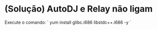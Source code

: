 # (Solução) AutoDJ e Relay não ligam

Execute o comando:
´ yum install glibc.i686 libstdc++.i686 -y ´
